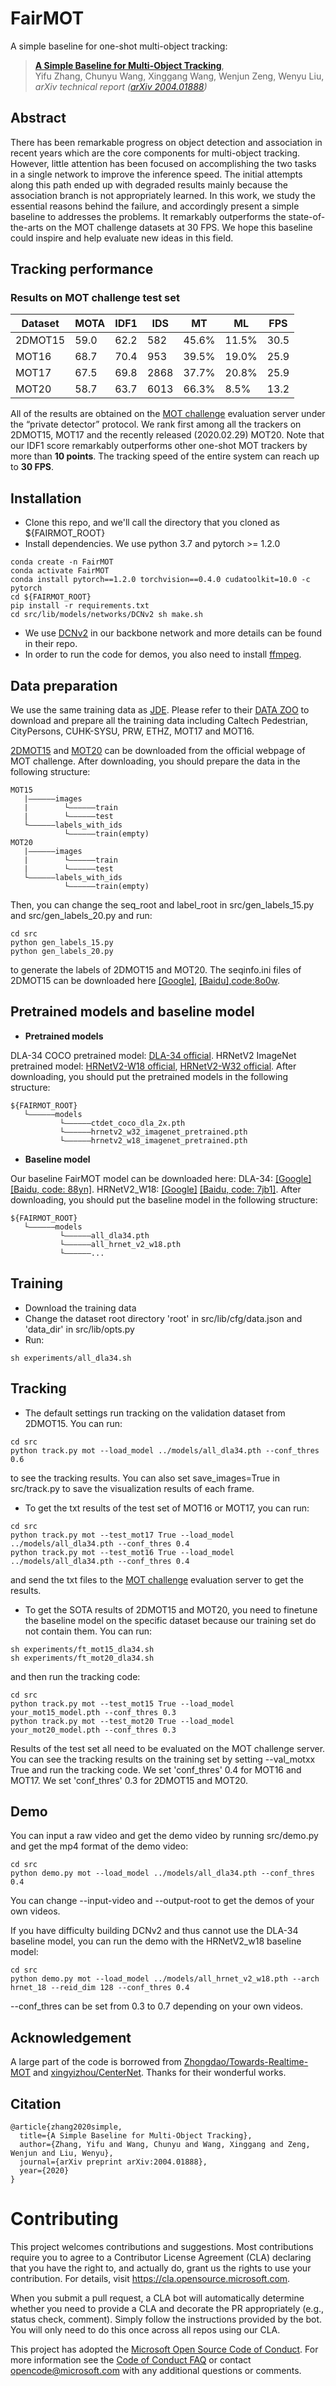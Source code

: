 # FairMOT
A simple baseline for one-shot multi-object tracking:
> [**A Simple Baseline for Multi-Object Tracking**](http://arxiv.org/abs/2004.01888),            
> Yifu Zhang, Chunyu Wang, Xinggang Wang, Wenjun Zeng, Wenyu Liu,        
> *arXiv technical report ([arXiv 2004.01888](http://arxiv.org/abs/2004.01888))*
## Abstract
There has been remarkable progress on object detection and association in recent years which are the core components for multi-object tracking. However, little attention has been focused on accomplishing the two tasks in a single network to improve the inference speed. The initial attempts along this path ended up with degraded results mainly because the association branch is not appropriately learned. In this work, we study the essential reasons behind the failure, and accordingly present a simple baseline to addresses the problems. It remarkably outperforms the state-of-the-arts on the MOT challenge datasets at 30 FPS. We hope this baseline could inspire and help evaluate new ideas in this field.

## Tracking performance
### Results on MOT challenge test set
| Dataset    |  MOTA | IDF1 | IDS | MT | ML | FPS |
|--------------|-----------|--------|-------|----------|----------|--------|
|2DMOT15  | 59.0 | 62.2 |  582 | 45.6% | 11.5% | 30.5 |
|MOT16       | 68.7 | 70.4 | 953 | 39.5% | 19.0% | 25.9 |
|MOT17       | 67.5 | 69.8 | 2868 | 37.7% | 20.8% | 25.9 |
|MOT20       | 58.7 | 63.7 | 6013 | 66.3% | 8.5% | 13.2 |

 All of the results are obtained on the [MOT challenge](https://motchallenge.net) evaluation server under the “private detector” protocol. We rank first among all the trackers on 2DMOT15, MOT17 and the recently released (2020.02.29) MOT20. Note that our IDF1 score remarkably outperforms other one-shot MOT trackers by more than **10 points**. The tracking speed of the entire system can reach up to **30 FPS**.


## Installation
* Clone this repo, and we'll call the directory that you cloned as ${FAIRMOT_ROOT}
* Install dependencies. We use python 3.7 and pytorch >= 1.2.0
```
conda create -n FairMOT
conda activate FairMOT
conda install pytorch==1.2.0 torchvision==0.4.0 cudatoolkit=10.0 -c pytorch
cd ${FAIRMOT_ROOT}
pip install -r requirements.txt
cd src/lib/models/networks/DCNv2 sh make.sh
```
* We use [DCNv2](https://github.com/CharlesShang/DCNv2) in our backbone network and more details can be found in their repo. 
* In order to run the code for demos, you also need to install [ffmpeg](https://www.ffmpeg.org/).

## Data preparation

We use the same training data as [JDE](https://github.com/Zhongdao/Towards-Realtime-MOT). Please refer to their [DATA ZOO](https://github.com/Zhongdao/Towards-Realtime-MOT/blob/master/DATASET_ZOO.md) to download and prepare all the training data including Caltech Pedestrian, CityPersons, CUHK-SYSU, PRW, ETHZ, MOT17 and MOT16. 

[2DMOT15](https://motchallenge.net/data/2D_MOT_2015/) and [MOT20](https://motchallenge.net/data/MOT20/) can be downloaded from the official webpage of MOT challenge. After downloading, you should prepare the data in the following structure:
```
MOT15
   |——————images
   |        └——————train
   |        └——————test
   └——————labels_with_ids
            └——————train(empty)
MOT20
   |——————images
   |        └——————train
   |        └——————test
   └——————labels_with_ids
            └——————train(empty)
```
Then, you can change the seq_root and label_root in src/gen_labels_15.py and src/gen_labels_20.py and run:
```
cd src
python gen_labels_15.py
python gen_labels_20.py
```
to generate the labels of 2DMOT15 and MOT20. The seqinfo.ini files of 2DMOT15 can be downloaded here [[Google]](https://drive.google.com/open?id=1kJYySZy7wyETH4fKMzgJrYUrTfxKlN1w), [[Baidu],code:8o0w](https://pan.baidu.com/s/1zb5tBW7-YTzWOXpd9IzS0g).

## Pretrained models and baseline model
* **Pretrained models**

DLA-34 COCO pretrained model: [DLA-34 official](https://drive.google.com/file/d/1pl_-ael8wERdUREEnaIfqOV_VF2bEVRT/view).
HRNetV2 ImageNet pretrained model: [HRNetV2-W18 official](https://1drv.ms/u/s!Aus8VCZ_C_33cMkPimlmClRvmpw), [HRNetV2-W32 official](https://1drv.ms/u/s!Aus8VCZ_C_33dYBMemi9xOUFR0w).
After downloading, you should put the pretrained models in the following structure:
```
${FAIRMOT_ROOT}
   └——————models
           └——————ctdet_coco_dla_2x.pth
           └——————hrnetv2_w32_imagenet_pretrained.pth
           └——————hrnetv2_w18_imagenet_pretrained.pth
```
* **Baseline model**

Our baseline FairMOT model can be downloaded here: DLA-34: [[Google]](https://drive.google.com/open?id=1udpOPum8fJdoEQm6n0jsIgMMViOMFinu) [[Baidu, code: 88yn]](https://pan.baidu.com/s/1YQGulGblw_hrfvwiO6MIvA). HRNetV2_W18: [[Google]](https://drive.google.com/open?id=1hxqE5QuzGCa6sgyBvNYhywmyohmioVAO) [[Baidu, code: 7jb1]](https://pan.baidu.com/s/1yQxXh0FuPLoFfeupHGZlCw).
After downloading, you should put the baseline model in the following structure:
```
${FAIRMOT_ROOT}
   └——————models
           └——————all_dla34.pth
           └——————all_hrnet_v2_w18.pth
           └——————...
```

## Training
* Download the training data
* Change the dataset root directory 'root' in src/lib/cfg/data.json and 'data_dir' in src/lib/opts.py
* Run:
```
sh experiments/all_dla34.sh
```

## Tracking
* The default settings run tracking on the validation dataset from 2DMOT15. You can run:
```
cd src
python track.py mot --load_model ../models/all_dla34.pth --conf_thres 0.6
```
to see the tracking results. You can also set save_images=True in src/track.py to save the visualization results of each frame. 

* To get the txt results of the test set of MOT16 or MOT17, you can run:
```
cd src
python track.py mot --test_mot17 True --load_model ../models/all_dla34.pth --conf_thres 0.4
python track.py mot --test_mot16 True --load_model ../models/all_dla34.pth --conf_thres 0.4
```
and send the txt files to the [MOT challenge](https://motchallenge.net) evaluation server to get the results.

* To get the SOTA results of 2DMOT15 and MOT20, you need to finetune the baseline model on the specific dataset because our training set do not contain them. You can run:
```
sh experiments/ft_mot15_dla34.sh
sh experiments/ft_mot20_dla34.sh
```
and then run the tracking code:
```
cd src
python track.py mot --test_mot15 True --load_model your_mot15_model.pth --conf_thres 0.3
python track.py mot --test_mot20 True --load_model your_mot20_model.pth --conf_thres 0.3
```
Results of the test set all need to be evaluated on the MOT challenge server. You can see the tracking results on the training set by setting --val_motxx True and run the tracking code. We set 'conf_thres' 0.4 for MOT16 and MOT17. We set 'conf_thres' 0.3 for 2DMOT15 and MOT20.

## Demo
You can input a raw video and get the demo video by running src/demo.py and get the mp4 format of the demo video:
```
cd src
python demo.py mot --load_model ../models/all_dla34.pth --conf_thres 0.4
```
You can change --input-video and --output-root to get the demos of your own videos.

If you have difficulty building DCNv2 and thus cannot use the DLA-34 baseline model, you can run the demo with the HRNetV2_w18 baseline model: 
```
cd src
python demo.py mot --load_model ../models/all_hrnet_v2_w18.pth --arch hrnet_18 --reid_dim 128 --conf_thres 0.4
```
--conf_thres can be set from 0.3 to 0.7 depending on your own videos.

## Acknowledgement
A large part of the code is borrowed from [Zhongdao/Towards-Realtime-MOT](https://github.com/Zhongdao/Towards-Realtime-MOT) and [xingyizhou/CenterNet](https://github.com/xingyizhou/CenterNet). Thanks for their wonderful works.

## Citation

```
@article{zhang2020simple,
  title={A Simple Baseline for Multi-Object Tracking},
  author={Zhang, Yifu and Wang, Chunyu and Wang, Xinggang and Zeng, Wenjun and Liu, Wenyu},
  journal={arXiv preprint arXiv:2004.01888},
  year={2020}
}
```


# Contributing

This project welcomes contributions and suggestions.  Most contributions require you to agree to a
Contributor License Agreement (CLA) declaring that you have the right to, and actually do, grant us
the rights to use your contribution. For details, visit https://cla.opensource.microsoft.com.

When you submit a pull request, a CLA bot will automatically determine whether you need to provide
a CLA and decorate the PR appropriately (e.g., status check, comment). Simply follow the instructions
provided by the bot. You will only need to do this once across all repos using our CLA.

This project has adopted the [Microsoft Open Source Code of Conduct](https://opensource.microsoft.com/codeofconduct/).
For more information see the [Code of Conduct FAQ](https://opensource.microsoft.com/codeofconduct/faq/) or
contact [opencode@microsoft.com](mailto:opencode@microsoft.com) with any additional questions or comments.
